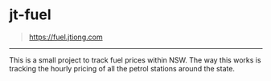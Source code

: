 # jt-fuel

> https://fuel.jtiong.com

- - -

This is a small project to track fuel prices within NSW. The way this works is tracking the hourly pricing of all the petrol stations around the state.
